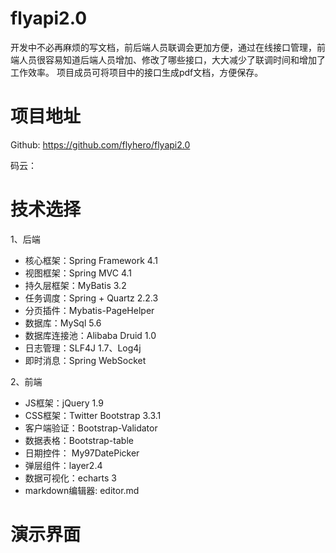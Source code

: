 # flyapi2.0
开发中不必再麻烦的写文档，前后端人员联调会更加方便，通过在线接口管理，前端人员很容易知道后端人员增加、修改了哪些接口，大大减少了联调时间和增加了工作效率。
项目成员可将项目中的接口生成pdf文档，方便保存。

# 项目地址
Github: https://github.com/flyhero/flyapi2.0

码云：

# 技术选择
1、后端

- 核心框架：Spring Framework 4.1
- 视图框架：Spring MVC 4.1
- 持久层框架：MyBatis 3.2
- 任务调度：Spring + Quartz 2.2.3
- 分页插件：Mybatis-PageHelper
- 数据库：MySql 5.6
- 数据库连接池：Alibaba Druid 1.0
- 日志管理：SLF4J 1.7、Log4j
- 即时消息：Spring WebSocket

2、前端

- JS框架：jQuery 1.9
- CSS框架：Twitter Bootstrap 3.3.1
- 客户端验证：Bootstrap-Validator
- 数据表格：Bootstrap-table
- 日期控件： My97DatePicker
- 弹层组件：layer2.4
- 数据可视化：echarts 3
- markdown编辑器: editor.md

# 演示界面
